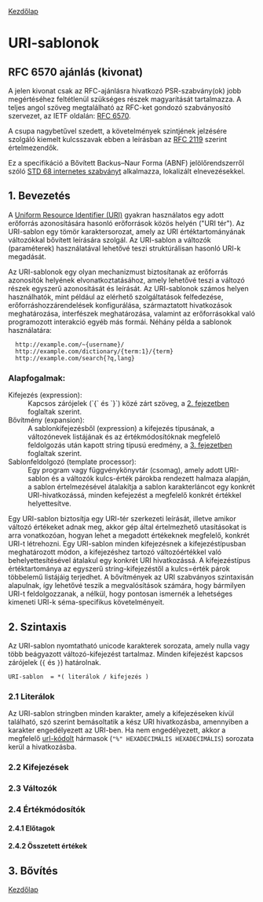 [Kezdőlap](../README.md)

# URI-sablonok

## RFC 6570 ajánlás (kivonat)

A jelen kivonat csak az RFC-ajánlásra hivatkozó PSR-szabvány(ok) jobb megértéséhez
feltétlenül szükséges részek magyarítását tartalmazza. A teljes angol szöveg megtalálható
az RFC-ket gondozó szabványosító szervezet, az IETF oldalán: [RFC 6570](https://datatracker.ietf.org/doc/html/rfc6570).

A csupa nagybetűvel szedett, a követelmények szintjének jelzésére szolgáló kiemelt
kulcsszavak ebben a leírásban az [RFC 2119](2119.md) szerint értelmezendők.

Ez a specifikáció a Bővített Backus–Naur Forma (ABNF) jelölőrendszerről szóló
[STD 68 internetes szabványt](5234.md) alkalmazza, lokalizált elnevezésekkel.

## 1. Bevezetés

A [Uniform Resource Identifier (URI)](3986.md) gyakran használatos egy adott
erőforrás azonosítására hasonló erőforrások közös helyén ("URI tér"). Az URI-sablon
egy tömör karaktersorozat, amely az URI értéktartományának változókkal bővített
leírására szolgál. Az URI-sablon a változók (paraméterek) használatával lehetővé
teszi struktúrálisan hasonló URI-k megadását.

Az URI-sablonok egy olyan mechanizmust biztosítanak az erőforrás azonosítók helyének
elvonatkoztatásához, amely lehetővé teszi a változó részek egyszerű azonosítását
és leírását. Az URI-sablonok számos helyen használhatók, mint például az elérhető
szolgáltatások felfedezése, erőforráshozzárendelések konfigurálása, származtatott
hivatkozások meghatározása, interfészek meghatározása, valamint az erőforrásokkal
való programozott interakció egyéb más formái. Néhány példa a sablonok használatára:

```
  http://example.com/~{username}/
  http://example.com/dictionary/{term:1}/{term}
  http://example.com/search{?q,lang}

```

### Alapfogalmak:

<dl>
  <dt>Kifejezés (expression):</dt>
  <dd>
    Kapcsos zárójelek (`{` és `}`) közé zárt szöveg, a <a href="#2-szintaxis">2. fejezetben</a>
    foglaltak szerint.
  </dd>
  <dt>Bővítmény (expansion):</dt>
  <dd>
    A sablonkifejezésből (expression) a kifejezés típusának, a változónevek listájának
    és az értékmódosítóknak megfelelő feldolgozás után kapott string típusú eredmény,
    a <a href="#3-bővítés">3. fejezetben</a> foglaltak szerint.
  </dd>
  <dt>Sablonfeldolgozó (template processor):</dt>
  <dd>
    Egy program vagy függvénykönyvtár (csomag), amely adott URI-sablon és a változók
    kulcs-érték párokba rendezett halmaza alapján, a sablon értelmezésével átalakítja
    a sablon karakterláncot egy konkrét URI-hivatkozássá, minden kefejezést a
    megfelelő konkrét értékkel helyettesítve.
  </dd>
</dl>

Egy URI-sablon biztosítja egy URI-tér szerkezeti leírását, illetve amikor változó
értékeket adnak meg, akkor gép által értelmezhető utasításokat is arra vonatkozóan,
hogyan lehet a megadott értékeknek megfelelő, konkrét URI-t létrehozni. Egy URI-sablon
minden kifejezésnek a kifejezéstípusban meghatározott módon, a kifejezéshez tartozó
változóértékkel való behelyettesítésével átalakul egy konkrét URI hivatkozássá.
A kifejezéstípus értéktartománya az egyszerű string-kifejezéstől a kulcs=érték párok
többelemű listájáig terjedhet. A bővítmények az URI szabványos szintaxisán alapulnak,
így lehetővé teszik a megvalósítások számára, hogy bármilyen URI-t feldolgozzanak,
a nélkül, hogy pontosan ismernék a lehetséges kimeneti URI-k séma-specifikus
követelményeit.

## 2. Szintaxis

Az URI-sablon nyomtatható unicode karakterek sorozata, amely nulla vagy több
beágyazott változó-kifejezést tartalmaz. Minden kifejezést kapcsos zárójelek
(`{` és `}`) határolnak.

```URI-sablon  = *( literálok / kifejezés )```

### 2.1 Literálok

Az URI-sablon stringben minden karakter, amely a kifejezéseken kívül található, szó
szerint bemásoltatik a kész URI hivatkozásba, amennyiben a karakter engedélyezett
az URI-ben. Ha nem engedélyezett, akkor a megfelelő [url-kódolt](3986.md#21-url-kódolás)
hármasok (```"%" HEXADECIMÁLIS HEXADECIMÁLIS```) sorozata kerül a hivatkozásba.

### 2.2 Kifejezések

### 2.3 Változók

### 2.4 Értékmódosítók

#### 2.4.1 Előtagok

#### 2.4.2 Összetett értékek

## 3. Bővítés



[Kezdőlap](../README.md)
